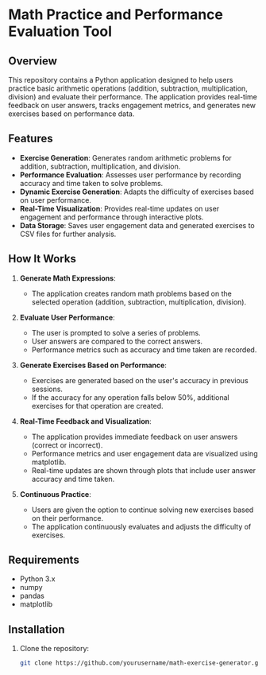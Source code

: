 # Math Practice and Performance Evaluation Tool

## Overview

This repository contains a Python application designed to help users practice basic arithmetic operations (addition, subtraction, multiplication, division) and evaluate their performance. The application provides real-time feedback on user answers, tracks engagement metrics, and generates new exercises based on performance data.

## Features

- **Exercise Generation**: Generates random arithmetic problems for addition, subtraction, multiplication, and division.
- **Performance Evaluation**: Assesses user performance by recording accuracy and time taken to solve problems.
- **Dynamic Exercise Generation**: Adapts the difficulty of exercises based on user performance.
- **Real-Time Visualization**: Provides real-time updates on user engagement and performance through interactive plots.
- **Data Storage**: Saves user engagement data and generated exercises to CSV files for further analysis.

## How It Works

1. **Generate Math Expressions**: 
   - The application creates random math problems based on the selected operation (addition, subtraction, multiplication, division).

2. **Evaluate User Performance**:
   - The user is prompted to solve a series of problems.
   - User answers are compared to the correct answers.
   - Performance metrics such as accuracy and time taken are recorded.

3. **Generate Exercises Based on Performance**:
   - Exercises are generated based on the user's accuracy in previous sessions.
   - If the accuracy for any operation falls below 50%, additional exercises for that operation are created.

4. **Real-Time Feedback and Visualization**:
   - The application provides immediate feedback on user answers (correct or incorrect).
   - Performance metrics and user engagement data are visualized using matplotlib.
   - Real-time updates are shown through plots that include user answer accuracy and time taken.

5. **Continuous Practice**:
   - Users are given the option to continue solving new exercises based on their performance.
   - The application continuously evaluates and adjusts the difficulty of exercises.

## Requirements

- Python 3.x
- numpy
- pandas
- matplotlib

## Installation

1. Clone the repository:
   ```bash
   git clone https://github.com/yourusername/math-exercise-generator.git

